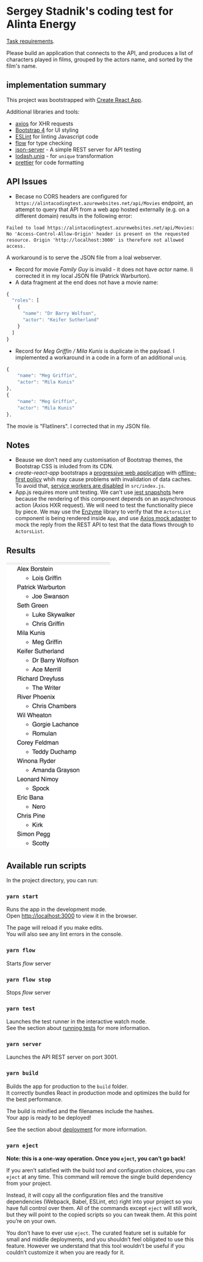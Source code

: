 # Sergey Stadnik's coding test for Alinta Energy

[Task requirements](https://alintacodingtest.azurewebsites.net/).

Please build an application that connects to the API, and produces a list of characters played in films, grouped by the actors name, and sorted by the film's name.

## implementation summary

This project was bootstrapped with [Create React App](https://github.com/facebookincubator/create-react-app).

Additional libraries and tools:
  - [axios](https://github.com/axios/) for XHR requests
  - [Bootstrap 4](https://getbootstrap.com/) for UI styling
  - [ESLint](https://eslint.org/) for linting Javascript code
  - [flow](https://flow.org/) for type checking
  - [json-server](https://github.com/typicode/json-server) - A simple REST server for API testing
  - [lodash.uniq](https://lodash.com) - for `unique` transformation
  - [prettier](https://prettier.io/) for code formatting


## API Issues
  - Becase no CORS headers are configured for `https://alintacodingtest.azurewebsites.net/api/Movies` endpoint, an attempt to query that API from a web app hosted externally (e.g. on a different domain) results in the following error:  
  ```
  Failed to load https://alintacodingtest.azurewebsites.net/api/Movies: No 'Access-Control-Allow-Origin' header is present on the requested resource. Origin 'http://localhost:3000' is therefore not allowed access.
  ``` 
  A workaround is to serve the JSON file from a loal webserver.
  - Record for movie _Family Guy_ is invalid - it does not have _actor_ name.
    Ii corrected it in my local JSON file (Patrick Warburton).
  - A data fragment at the end does not have a movie name:
  ```javascript
  {
    "roles": [
      {
        "name": "Dr Barry Wolfson",
        "actor": "Keifer Sutherland"
      }
    ]
  }
  ```
  - Record for _Meg Griffin / Mila Kunis_ is duplicate in the payload. I implemented a workaround in a code in a form of an additional `uniq`.
  ```javascript 
  {
      "name": "Meg Griffin",
      "actor": "Mila Kunis"
  },
  {
      "name": "Meg Griffin",
      "actor": "Mila Kunis"
  },
  ```
  The movie is "Flatliners". I corrected that in my JSON file.

## Notes
  - Beause we don't need any customisation of Bootstrap themes, the Bootstrap CSS is inluded from its CDN.
  - _create-react-app_ bootstraps a [progressive web application](https://github.com/facebook/create-react-app/blob/master/packages/react-scripts/template/README.md#making-a-progressive-web-app) with [offline-first policy](https://github.com/facebook/create-react-app/blob/master/packages/react-scripts/template/README.md#offline-first-considerations) whih may cause problems with invalidation of data caches. To avoid that, [service workers are disabled](https://github.com/facebook/create-react-app/blob/master/packages/react-scripts/template/README.md#opting-out-of-caching) in `src/index.js`.
  - App.js requires more unit testing. We can't use [jest snapshots](https://facebook.github.io/jest/docs/en/snapshot-testing.html) here because the rendering of this component depends on an asynchronous action (Axios HXR request). We will need to test the functionality piece by piece. We may use the [Enzyme](https://github.com/airbnb/enzyme) library to verify that the `ActorsList` component is being rendered inside `App`, and use [Axios mock adapter](https://github.com/ctimmerm/axios-mock-adapter) to mock the reply from the REST API to test that the data flows through to `ActorsList`.

## Results

![screenshot](screenshot.png)

## Available run scripts

In the project directory, you can run:

### `yarn start`

Runs the app in the development mode.<br>
Open [http://localhost:3000](http://localhost:3000) to view it in the browser.

The page will reload if you make edits.<br>
You will also see any lint errors in the console.

### `yarn flow`

Starts _flow_ server

### `yarn flow stop`

Stops _flow_ server

### `yarn test`

Launches the test runner in the interactive watch mode.<br>
See the section about [running tests](#running-tests) for more information.

### `yarn server`

Launches the API REST server on port 3001.

### `yarn build`

Builds the app for production to the `build` folder.<br>
It correctly bundles React in production mode and optimizes the build for the best performance.

The build is minified and the filenames include the hashes.<br>
Your app is ready to be deployed!

See the section about [deployment](#deployment) for more information.

### `yarn eject`

**Note: this is a one-way operation. Once you `eject`, you can’t go back!**

If you aren’t satisfied with the build tool and configuration choices, you can `eject` at any time. This command will remove the single build dependency from your project.

Instead, it will copy all the configuration files and the transitive dependencies (Webpack, Babel, ESLint, etc) right into your project so you have full control over them. All of the commands except `eject` will still work, but they will point to the copied scripts so you can tweak them. At this point you’re on your own.

You don’t have to ever use `eject`. The curated feature set is suitable for small and middle deployments, and you shouldn’t feel obligated to use this feature. However we understand that this tool wouldn’t be useful if you couldn’t customize it when you are ready for it.
